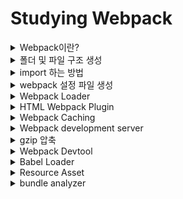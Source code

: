 # Studying Webpack

<details>
<summary>Webpack이란?</summary>

### 웹팩이란 무엇인가?
- 웹팩은 오픈 소스 자바스크립트 모듈 번들러로써 여러개로 나누어져 있는 파일들을 하나의 자바스크립트 코드로 압축하고 최적화하는 라이브러리이다.

#### 웹팩의 장점은?
- 여러 파일의 자바스크립트 코드를 압축하여 최적화할 수 있기 때문에 로딩에 대한 네트워크 비용을 줄일 수 있다.
- 모듈 단위로 개발이 가능하여, 가독성과 유지보수가 쉽다.
- 많은 자바스크립트 파일과 module, sass 파일이든지 이미지 에셋들을 배포를 위한 정적인 에셋들로 만들어 준다.
![Alt text](/react/webpack-basic/img/image.png)

#### Create-React-App 패키지를 이용하면
- 리액트를 설치할 때 내부에서 이미 웹팩을 사용해서 Development Environment 개발 환경을 생성한다.
- 그래서 리액트를 사용할 때 아무런 설정없이 다른 파일에 있는 함수를 import하고 이미지를 사용할 수 있고 CSS 그리고 소스 코드를 적용하면 바로 반영이 되는 등의 효과를 가져올 수 있다.
  - SnowPack and Parser와 같은 대체제도 있음

#### 이번 프로젝트에서는 
- Create-React-App을 이용하지 않고 웹팩을 처음부터 이용해서 개발환경을 만들어 보자

![Alt text](/react/webpack-basic/img/image-1.png)
- Entry
  - 의존성 그래프의 시작점을 웹팩에서는 엔트리(Entry)라고 한다.
  - 웹팩은 엔트리를 통해서 필요한 모듈을 로딩하고 하나의 파일로 묶는다.
  - 여러 개의 엔트리가 존재할 수 있다.
- Output
  - 엔트리에 설정한 자바스크립트 파일을 시작으로 하나로 묶는다.
  - 그 후 번들된 결과물을 처리할 위치를 output에 기록한다.
- Loader
  - 웹팩은 오직 JavaScript와 Json만 이해할 수 있다.
  - 로더는 다른 Type의 파일(img, font, stylesheet 등)을 웹팩이 이해하고 처리 가능한 모듈로 변환시키는 작업을 한다.
- Plugin
  - 로더가 파일 단위로 처리하는 반면 플러그인은 번들된 결과물을 처리한다.
  - 로더가 변환하는 동안 플러그인은 bundle optimization, asset management and injection of environment 같은 일을 진행할 수 있다.
- Module
  - 프로그램을 구성하는 구성 요소의 일부 관련된 데이터와 함수들이 묶여서 모듈을 형성하고 파일 단위로 나뉘는 것이 일반적이다.
  - 모듈화 프로그래밍은 기능별로 파일을 나눠가며 프로그래밍을 하는 것으로 유지보수가 쉽다는 장점이 있다.


### Babel이란 무엇인가?
- 최신 자바스크립트 문법을 지원하지 않는 브라우저들을 위해서 최신 자바스크립트 문법을 구형 브라우저에서도 돌 수 있게 변환 시켜주는 라이브러리

```javascript
// Babel Input: ES6(ES2015) arrow function
[1,2,3].map((n) => n+1);

// Babel Output: ES5 equivalent
[1,2,3].map(function(n) {
    return n+1;
})
```

</details>

<details>
<summary>폴더 및 파일 구조 생성</summary>
![Alt text](/react/webpack-basic/img/image-2.png)

#### dist
- src에 들어 있는 코드들이 배포를 위해서 정적인 에셋들로 모이게 되는 공간이다.
- react를 사용할 때는 npm run build 명령어를 사용해서 나오는 폴더와 같은 공간이다.
- 결국은 dist에 있는 파일을 이용해서 화면에 UI나 기능들이 보이게 된다.

#### src
- 애플리케이션을 위해 작성해야하는 코드는 이 source 폴더 안으로 들어간다.

![Alt text](/react/webpack-basic/img/image-3.png)

#### Live Server 확장 프로그램으로 브라우저로 실행하기
![Alt text](/react/webpack-basic/img/image-4.png)
> 나중에는 live server 없이 webpack을 이용해서 실행을 해줍니다.


</details>

<details>
<summary>import 하는 방법</summary>

> webpack 설치 없이 함수나 클래스 등을 import하게 되면 다음과 같은 에러가 발생하게 된다.
> ![Alt text](/react/webpack-basic/img/image-5.png)

### 위 문제를 해결하기 위해 webpack 설치
```bash
npm init -y

npm i -D webpack webpack-cli

npm run build
```
</details>

<details>
<summary>webpack 설정 파일 생성</summary>

### webpack.config.js
- 파일이나 디렉터리의 경로를 다룰 때 Node.js에서 있는 path 모듈을 사용할 수 있다.
- path 모듈은 node.js에 내장되어 있기 때문에 별도의 라이브러리 설치 없이 바로 불러와서 사용할 수 있다.
- resolve()를 이용해서 경로를 만들 수 있다.
  - ex) path.resolve("Users", "john", "index.html") => 'Users/john/index.html'
</details>

<details>
<summary>Webpack Loader</summary>

> 로더(loader)는 웹팩이 웹 애플리케이션을 해석할 때 자바스크립트 파일이 아닌 웹 자원(HTML, CSS, /react/webpack-basic/img/image, 폰트 등)들을 변환할 수 있도록 도와주는 속성이다.

```bash
npm i -D css-loader style-loader sass sass-loader
```

### [Styling](https://webpack.kr/loaders/#styling)
- [style-loader](https://webpack.kr/loaders/style-loader)는 DOM에 스타일로 모듈 내보내기를 추가한다.
- [css-loader](https://webpack.kr/loaders/css-loader)는 리졸브된 가져오기로 CSS 파일을 로드하고 CSS 코드를 반환한다.
- [less-loader](https://webpack.kr/loaders/less-loader)는 LESS 파일을 로드하고 컴파일한다.
- [sass-loader](https://webpack.kr/loaders/sass-loader)는 SASS/SCSS 파일을 로드하고 컴파일한다.
- [postcss-loader](https://webpack.kr/loaders/postcss-loader)는 [PostCSS](https://postcss.org/)를 사용해 CSS/SSS 파일을 로드하고 변환한다.
- [stylus-loader](https://webpack.kr/loaders/stylus-loader/)는 Styleus 파일을 로드하고 컴파일한다.

![Alt text](/react/webpack-basic/img/image-6.png)
</details>

<details>
<summary>HTML Webpack Plugin</summary>

### PlugIn
- 웹팩은 로더와 플러그인의 확장 기능이 있다.
- 웹팩의 플러그인은 로더가 할 수 없는 다른 작업을 수행할 목적으로 제공된다.
- 로더는 모듈을 output으로 만들어가는 과정에서 사용한다.
- 플러그인은 webpack으로 변환한 파일에 추가적인 기능을 더하고 싶을 때 사용한다. (최종적인 결과물을 변형시킨다.)
- 플러그인은 웹팩의 기본적인 동작에 추가적인 기능을 제공하는 속성이다.

### HTML Webpack [Plugin](https://webpack.js.org/plugins/) 종류
- HtmlWebpackPlugin : webpack 번들을 제공하는 HTML 파일 생성을 단순화한다.
- CleanWebpackPlugin : 빌드 이전의 결과물을 제거한다.
- MiniCssExtractPlugin : CSS가 필요한 JS 파일별로 CSS 파일을 생성한다.

#### HTML Webpack Plugin
- HtmlWebPackPlugin은 웹팩이 HTML 파일을 읽어서 html 파일을 빌드할 수 있게 해 준다.
```bash
npm i -D html-webpack-plugin
```
![Alt text](/react/webpack-basic/img/image-7.png)
- 플러그인을 다양한 용도로 Configuration에서 여러 번 사용할 수 있으므로 new 연산자로 호출하여 플러그인의 인스턴스를 생성해서 사용한다.

![Alt text](/react/webpack-basic/img/image-8.png)
- 이제는 template에 있는 src/index.html에 있는 소스코드가 filename에 있는 dist/index.html로 만들어진다.

</details>

<details>
<summary>Webpack Caching</summary>

> 웹팩(Webpack) 컴파일로 생성된 파일에서 변경된 내용이 없다면 브라우저는 캐시 상태를 유지하고 그대로 사용하게 된다.
> 여기서 브라우저가 변경 사항을 확인하는 방법 중 하나는 파일 이름이다.
> 그렇기 때문에 파일을 생성할 때 해쉬값을 줄 수 있다.

![Alt text](/react/webpack-basic/img/image-9.png)
</details>

<details>
<summary>Webpack development server</summary>

> 이전까지 Live Server 확장 프로그램을 이용해서 개발 서버를 실행화고 있었는데 이제는 webpack을 이용해서 실행해보자.;

![Alt text](/react/webpack-basic/img/image-10.png)
</details>

<details>
<summary>gzip 압축</summary>

> 압축은 대역폭을 절약하고 사이트 속도를 높이는 간단하고 효과적인 방법이다.
> 원래는 구형 브라우저의 문제 때문에 자바스크립트 속도를 높일 때 gzip 압축을 권장하히가 힘들었지만 이제는 대부분 신형 브라우저를 사용하기 때문에 gzip 압축을 사용한다.

### gzip 압축 없이 브라우저에 데이터 보여주는 방법
![Alt text](/react/webpack-basic/img/image.png)
- 브라우저가 /index.html 경로에 있는 데이터 전달을 요청하면
- 서버에서는 index.html의 데이터가 주변에 있는지 확인한다.
- 서버에서 데이터를 찾았을 경우 응답 코드(200 ok)와 파일을 보낸다.
- 브라우저에서는 해당 파일을 로딩하여 보여주게 된다.

#### 여기서의 문제점?
- 시스템은 작동하지만 그다지 효율적이지 않다.
- 100kb는 많은 텍스트이고 HTML은 중복된다.
- 모든 html, table 및 div 태그에는 거의 동일한 닫는 태그가 있따.
- 이들은 문서 전체에 걸쳐 단어가 반복된다.

#### 이러한 문제점을 해결하기 위해 zip을 해주면 된다.
![Alt text](/react/webpack-basic/img/image-12.png)
- 브라우저에서 index.html을 가져갈 때 압축 버전을 요청한다.
- 서버에서는 파일을 찾으면 해당 파일을 압축하여 전송한다.
- 브라우저에서는 해당 파일을 압축을 풀어 사용자에게 보여주게 된다.

- 일반 이전 index.html 대신 .zip 파일을 브라우저(index.html.zip)로 보낼 수 있다면 대역폭과 다운로드 시간을 절약할 수 있다. 브라우저는 압축 파일을 다운로드하고 압축을 풀고 페이지가 빠르게 로드되어 사용자에게 보여줄 수 있다.

</details>

<details>
<summary>Webpack Devtool</summary>

### Devtool
- 이 옵션은 소스 맵(source map)이 생성되는지 여부와 생성 방법을 제어한다.

### Source Map
- 웹 사이트에서 얻을 수 있는 가장 쉬운 성능 향상 중 하나는 JavaScript 및 CSS 파일을 결합하고 압축하는 것이다.
- 하지만 이러한 압축 파일 내에서 코드를 디버그해야 하는 경우에는 어떻게 될까?
  - 소스 맵을 이용하여 디버그 할 수 있다.
  - 소스 맵(Source Map)은 압축 파일 내의 코드를 소스 파일의 원래 위치로 다시 매핑하는 방법을 제공한다.
  - Chrome 및 Firefox 개발자 도구는 모두 소스 맵에 대한 기본 제공 지원과 함께 제공된다.
    - 배포용으로 빌드한 파일 <--연결--> 원본 파일

#### 웹팩에서 소스맵을 사용하는 방법
- 아래와 같이 아주 많은 옵션들이 존재한다.
![Alt text](/react/webpack-basic/img/image-13.png)
![Alt text](/react/webpack-basic/img/image-14.png)
![Alt text](/react/webpack-basic/img/image-15.png)
</details>

<details>
<summary>Babel Loader</summary>

### Babel Loader
- ES6 이상의 자바스크립트 코드는 인터넷 익스플로러 혹은 구버전 브라우저에서 지원이 안되는 경우가 있다.
- 그렇기 때문에 이러한 구버전 브라우저에서도 최신 자바스크립트 코드로 이루어진 앱을 이용할 수 있게 ES5 이하의 코드로 프랜스파일링 하도록 하는 기능이 바벨이다.
- 그리고 웹팩으로 파일을 번들링(bundling)할 때도 바벨을 사용할 수 있게 해주는 것이 babel-loader이다.

#### 설치
```bash
npm install -D babel-loader @babel/core @babel/preset-env
```

![Alt text](/react/webpack-basic/img/image-16.png)

</details>

<details>
<summary>Resource Asset</summary>

> 현재 png, svg, jpeg 등의 에셋들을 사용하려고 하면 에러가 난다.;

![Alt text](/react/webpack-basic/img/image-17.png)
![Alt text](/react/webpack-basic/img/image-18.png)

</details>

<details>
<summary>bundle analyzer</summary>



</details>
